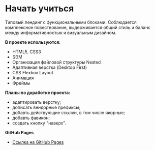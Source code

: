 # Начать учиться

Типовый лендинг с функциональными блоками. Соблюдается комплексное повествование, выдерживается общий стиль и баланс между информативностью и визуальным дизайном.

**В проекте используются:**
* HTML5, CSS3
* БЭМ
* Организация файловой структуры Nested
* Адаптивная верстка (Desktop First)
* CSS Flexbox Layout
* Анимация
* Фреймы

**Планы по доработке проекта:**
* адаптировать верстку;
* дописать вендорные префиксы;
* добавть действующие ссылки, в том числе якорные;
* добавть фавикон;
* создать кнопку "наверх".

**GitHub Pages**

* [Ссылка на GitHub Pages](https://sophiemilash.github.io/how-to-learn/)
